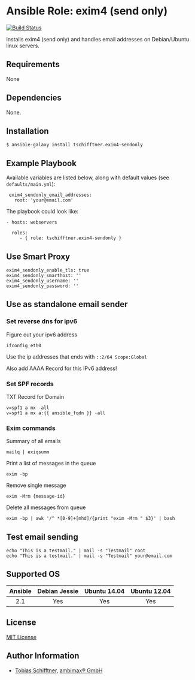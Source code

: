 # Ansible Role: exim4 (send only)

[![Build Status](https://travis-ci.org/tschifftner/ansible-role-exim4-sendonly.svg)](https://travis-ci.org/tschifftner/ansible-role-exim4-sendonly)

Installs exim4 (send only) and handles email addresses on Debian/Ubuntu linux servers.

## Requirements

None

## Dependencies

None.

## Installation

```
$ ansible-galaxy install tschifftner.exim4-sendonly
```

## Example Playbook

Available variables are listed below, along with default values (see `defaults/main.yml`):

```
 exim4_sendonly_email_addresses:
   root: 'your@email.com'
```

The playbook could look like:

    - hosts: webservers

      roles:
         - { role: tschifftner.exim4-sendonly }

## Use Smart Proxy

```
exim4_sendonly_enable_tls: true
exim4_sendonly_smarthost: ''
exim4_sendonly_username: ''
exim4_sendonly_password: ''
```

## Use as standalone email sender

### Set reverse dns for ipv6

Figure out your ipv6 address

```
ifconfig eth0
```

Use the ip addresses that ends with `::2/64 Scope:Global`

Also add AAAA Record for this IPv6 address!

### Set SPF records

TXT Record for Domain

```
v=spf1 a mx -all
v=spf1 a mx a:{{ ansible_fqdn }} -all
```

### Exim commands

Summary of all emails

```
mailq | exiqsumm
```

Print a list of messages in the queue

```
exim -bp
```

Remove single message

```
exim -Mrm {message-id}
```

Delete all messages from queue

```
exim -bp | awk '/^ *[0-9]+[mhd]/{print "exim -Mrm " $3}' | bash
```

## Test email sending

```
echo "This is a testmail." | mail -s "Testmail" root
echo "This is a testmail." | mail -s "Testmail" your@email.com
```

## Supported OS

| Ansible | Debian Jessie | Ubuntu 14.04 | Ubuntu 12.04 |
| :-----: | :-----------: | :----------: | :----------: |
|   2.1   |      Yes      |     Yes      |     Yes      |

## License

[MIT License](http://choosealicense.com/licenses/mit/)

## Author Information

*   [Tobias Schifftner](https://twitter.com/tschifftner), [ambimax® GmbH](https://www.ambimax.de)
